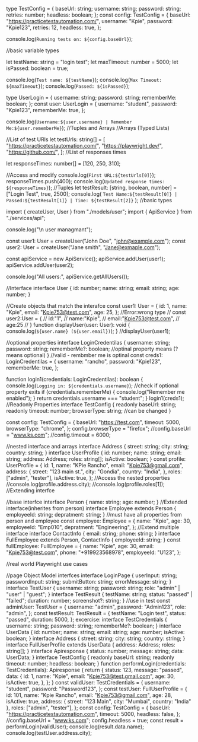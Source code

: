 type TestConfig = {
baseUrl: string;
username: string;
password: string;
retries: number;
headless: boolean;
};
const config: TestConfig = {
baseUrl: "https://practicetestautomation.com/",
username: "Kpie",
password: "Kpie123",
retries: 12,
headless: true,
};

console.log(`Running tests on: ${config.baseUrl}`);

//basic variable types

let testName: string = "login test";
let maxTimeout: number = 5000;
let isPassed: boolean = true;

console.log(`Test name: ${testName}`);
console.log(`Max Timeout: ${maxTimeout}`);
console.log(`Passed: ${isPassed}`);

type UserLogin = {
username: string;
password: string;
rememberMe: boolean;
};
const user: UserLogin = {
username: "student",
password: "Kpie123",
rememberMe: true,
};

console.log(`Username:${user.username} | Remember Me:${user.rememberMe}`);
//Tuples and Arrays
//Arrays (Typed Lists)

//List of test URls
let testUrls: string[] = [
"https://practicetestautomation.com/",
"https://playwright.dev/",
"https://github.com/",
];
//List of responses times

let responseTimes: number[] = [120, 250, 310];

//Access and modify
console.log(`First URL:${testUrls[0]}`);
responseTimes.push(400);
console.log(`Updated response times: ${responseTimes}`);
//Tuples
let testResult: [string, boolean, number] = ["Login Test", true, 2500];
console.log(
`Test Name:${testResult[0]} | Passed:${testResult[1]} | Time: ${testResult[2]}`
);
//basic types

import { createUser, User } from "./models/user";
import { ApiService } from "./services/api";

console.log("\n user managmant");

const user1: User = createUser("John Doe", "john@example.com");
const user2: User = createUser("Jane smith", "Jane@exmaple.com");

const apiService = new ApiService();
apiService.addUser(user1);
apiService.addUser(user2);

console.log("All users:", apiService.getAllUsers());

//Interface
interface User {
id: number;
name: string;
email: string;
age: number;
}

//Create objects that match the interafce
const user1: User = {
id: 1,
name: "Kpie",
email: "Kpie753@test.com",
age: 25,
};
//Error:wrong type
// const user2:User = {
// id:"1",
// name:"Kpie",
// email:"Kpie753@test.com",
// age:25
// }
function displayUser(user: User): void {
console.log(`${user.name} (${user.email})`);
}
//displayUser(user1);

//optional properties
interface LoginCredentilas {
username: string;
password: string;
rememberMe?: boolean; //optinal property means (? means optional)
}
//valid - rembmber me is optinal
const creds1: LoginCredentilas = {
username: "rancho",
password: "Kpie123",
rememberMe: true,
};

function login1(credentials: LoginCredentilas): boolean {
console.log(`Logging in: ${credentials.username}`);
//check if optional property exits
if (credentials.rememberMe) {
console.log("Remember me enabled");
}
return credentials.username === "student";
}
login1(creds1);
//Readonly Properties
interface TestConfig {
readonly baseUrl: string;
readonly timeout: number;
browserType: string; //can be changed
}

const config: TestConfig = {
baseUrl: "https://test.com",
timeout: 5000,
browserType: "chrome",
};
config.browserType = "firefox";
//config.baseUrl = "www.ks.com";
//config.timeout = 6000;

//nested interface and arrays
interface Address {
street: string;
city: string;
country: string;
}
interface UserProfile {
id: number;
name: string;
email: string;
address: Address;
roles: string[];
isActive: boolean;
}
const profile: UserProfile = {
id: 1,
name: "KPie Rancho",
email: "Kpie753@gmail.com",
address: {
street: "123 main st.",
city: "Gondia",
country: "India",
},
roles: ["admin", "tester"],
isActive: true,
};
//Access the nested properties
//console.log(profile.address.city);
//console.log(profile.roles[1]);
//Extending interfce

//base interfce
interface Person {
name: string;
age: number;
}
//Extended interface(inherites from person)
interface Employee extends Person {
employeeId: string;
depratment: string;
}
//must have all properties from person and employee
const employee: Employee = {
name: "Kpie",
age: 30,
employeeId: "Emp010",
depratment: "Engineering",
};
//Extend multiple interface
interface ContactInfo {
email: string;
phone: string;
}
interface FullEmployee extends Person, ContactInfo {
employeeId: string;
}
const fullEmployee: FullEmployee = {
name: "Kpie",
age: 30,
email: "Kpie753@test.com",
phone: "+919923568978",
employeeId: "U123",
};

//real world Playwright use cases

//page Object Model interfces
interface LoginPage {
userInput: string;
passwordInput: string;
submitButton: string;
errorMessage: string;
}
interface TestUser {
username: string;
password: string;
role: "admin" | "user" | "guest";
}
interface TestResult {
testName: string;
status: "passed" | "failed";
duration: number;
screenshot?: string;
}
//use in test
const adminUser: TestUser = {
username: "admin",
password: "Admin123",
role: "admin",
};
const testResult: TestResult = {
testName: "Login test",
status: "passed",
duration: 5000,
};
excercise:
interface TestCredentials {
username: string;
password: string;
rememberMe?: boolean;
}
interface UserData {
id: number;
name: string;
email: string;
age: number;
isActive: boolean;
}
interface Address {
street: string;
city: string;
country: string;
}
interface FullUserProfile extends UserData {
address: Address;
roles: string[];
}
interface Apiresponse {
status: number;
message: string;
data: UserData;
}
interface TestConfig {
readonly baseUrl: string;
readonly timeout: number;
headless: boolean;
}
function performLogin(credentials: TestCredentials): Apiresponse {
return {
status: 123,
message: "passed",
data: {
id: 1,
name: "Kpie",
email: "Kpie753@test.gmail.com",
age: 30,
isActive: true,
},
};
}
const validUser: TestCredentials = {
username: "student",
password: "Password123",
};
const testUser: FullUserProfile = {
id: 101,
name: "Kpie Rancho",
email: "Kpie753@gmail.com",
age: 28,
isActive: true,
address: { street: "123 Main", city: "Mumbai", country: "India" },
roles: ["admin", "tester"],
};
const config: TestConfig = {
baseUrl: "https://practicetestautomation.com",
timeout: 5000,
headless: false,
};
//config.baseUrl = "www.ks.com";
config.headless = true;
const result = performLogin(validUser);
console.log(result.data.name);
console.log(testUser.address.city);
